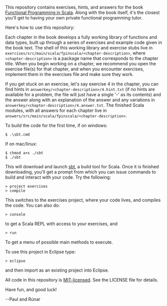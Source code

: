 This repository contains exercises, hints, and answers for the book [Functional Programming in Scala](http://manning.com/bjarnason/). Along with the book itself, it's the closest you'll get to having your own private functional programming tutor. 

Here's how to use this repository:

Each chapter in the book develops a fully working library of functions and data types, built up through a series of exercises and example code given in the book text. The shell of this working library and exercise stubs live in `exercises/src/main/scala/fpinscala/<chapter-description>`, where `<chapter-description>` is a package name that corresponds to the chapter title. When you begin working on a chapter, we recommend you open the exercise file(s) for that chapter, and when you encounter exercises, implement them in the exercises file and make sure they work.

If you get stuck on an exercise, let's say exercise 4 in the chapter, you can find hints in `answerkey/<chapter-description>/4.hint.txt` (if no hints are available for a problem, the file will just have a single '-' as its contents) and the answer along with an explanation of the answer and any variations in `answerkey/<chapter-description>/4.answer.txt`. The finished Scala modules, with all answers for each chapter live in `answers/src/main/scala/fpinscala/<chapter-description>`. 

To build the code for the first time, if on windows:

    $ .\sbt.cmd

If on mac/linux:

    $ chmod a+x ./sbt
    $ ./sbt

This will download and launch [sbt](https://github.com/harrah/xsbt/wiki/), a build tool for Scala. Once it is finished downloading, you'll get a prompt from which you can issue commands to build and interact with your code. Try the following: 

    > project exercises
    > compile

This switches to the exercises project, where your code lives, and compiles the code. You can also do:

    > console

to get a Scala REPL with access to your exercises, and

    > run

To get a menu of possible main methods to execute. 

To use this project in Eclipse type:

    > eclipse

and then import as an existing project into Eclipse.

All code in this repository is [MIT-licensed](http://opensource.org/licenses/mit-license.php). See the LICENSE file for details. 

Have fun, and good luck!

--Paul and Rúnar
